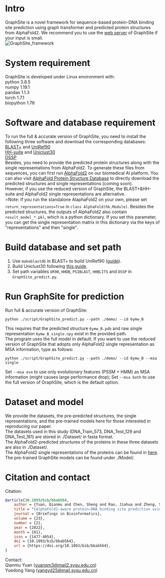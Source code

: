 # Intro  
GraphSite is a novel framework for sequence-based protein-DNA binding site prediction using graph transformer and predicted protein structures from AlphaFold2. We recommend you to use the [web server](http://bio-web1.nscc-gz.cn/app/graphsite) of GraphSite if your input is small.  
![GraphSite_framework](https://github.com/biomed-AI/GraphSite/blob/master/IMG/GraphSite_framework.png)   

# System requirement  
GraphSite is developed under Linux environment with:  
python  3.8.5  
numpy  1.19.1  
pandas  1.1.3  
torch  1.7.1  
biopython  1.78  

# Software and database requirement  
To run the full & accurate version of GraphSite, you need to install the following three software and download the corresponding databases:  
[BLAST+](https://ftp.ncbi.nlm.nih.gov/blast/executables/blast+/LATEST/) and [UniRef90](https://www.uniprot.org/downloads)  
[HH-suite](https://github.com/soedinglab/hh-suite) and [Uniclust30](https://uniclust.mmseqs.com/)  
[DSSP](https://github.com/cmbi/dssp)  
Besides, you need to provide the predicted protein structures along with the single representations from AlphaFold2. To generate these files from sequences, you can first run [AlphaFold2](http://bio-web1.nscc-gz.cn/app/alphaFold2_bio) on our biomedical AI platform. You can also visit [AlphaFold Protein Structure Database](https://alphafold.ebi.ac.uk/) to directly download the predicted structures and single representations (coming soon).  
However, if you use the reduced version of GraphSite, the BLAST+&HH-suite and AlphaFold2 single representations are alternative.  
:star:Note: If you run the standalone AlaphaFold2 on your own, please set `return_representations=True` in `class AlphaFold(hk.Module)`. Besides the predicted structures, the outputs of AlphaFold2 also contain `result_model_*.pkl`, which is a python dictionary. If you set this parameter, you can get the single representation matrix in this dictionary via the keys of "representations" and then "single".  

# Build database and set path  
1. Use `makeblastdb` in BLAST+ to build UniRef90 ([guide](https://www.ncbi.nlm.nih.gov/books/NBK569841/)).  
2. Build Uniclust30 following [this guide](https://github.com/soedinglab/uniclust-pipeline).  
3. Set path variables `UR90`, `HHDB`, `PSIBLAST`, `HHBLITS` and `DSSP` in `GraphSite_predict.py`.  

# Run GraphSite for prediction  
Run full & accurate version of GraphSite:  
```
python ./script/GraphSite_predict.py --path ./demo/ --id 6ymw_B
```
This requires that the predicted structure `6ymw_B.pdb` and raw single representation `6ymw_B_single.npy` exist in the provided path.  
The program uses the full model in default. If you want to use the reduced version of GraphSite that adopts only AlphaFold2 single representation as MSA information, type as follows:  
```
python ./script/GraphSite_predict.py --path ./demo/ --id 6ymw_B --msa single
```
Set `--msa evo` to use only evolutionary features (PSSM + HMM) as MSA information (might causes large performance drop); Set `--msa both` to use the full version of GraphSite, which is the default option.  

# Dataset and model  
We provide the datasets, the pre-predicted structures, the single representations, and the pre-trained models here for those interested in reproducing our paper.  
The datasets used in this study (DNA_Train_573, DNA_Test_129 and DNA_Test_181) are stored in ./Dataset/ in fasta format.  
The AlphaFold2-predicted structures of the proteins in these three datasets are also in ./Dataset/.  
The AlphaFold2 single representations of the proteins can be found in [here](https://drive.google.com/file/d/1qCbqAncR1k6IXmTIPhaLEyWxuk1Wy-z-/view?usp=sharing).  
The pre-trained GraphSite models can be found under ./Model/.  

# Citation and contact  
Citation:  
```bibtex
@article{10.1093/bib/bbab564,
    author = {Yuan, Qianmu and Chen, Sheng and Rao, Jiahua and Zheng, Shuangjia and Zhao, Huiying and Yang, Yuedong},
    title = "{AlphaFold2-aware protein–DNA binding site prediction using graph transformer}",
    journal = {Briefings in Bioinformatics},
    volume = {23},
    number = {2},
    year = {2022},
    month = {01},
    issn = {1477-4054},
    doi = {10.1093/bib/bbab564},
    url = {https://doi.org/10.1093/bib/bbab564},
}
```

Contact:  
Qianmu Yuan (yuanqm3@mail2.sysu.edu.cn)  
Yuedong Yang (yangyd25@mail.sysu.edu.cn)
